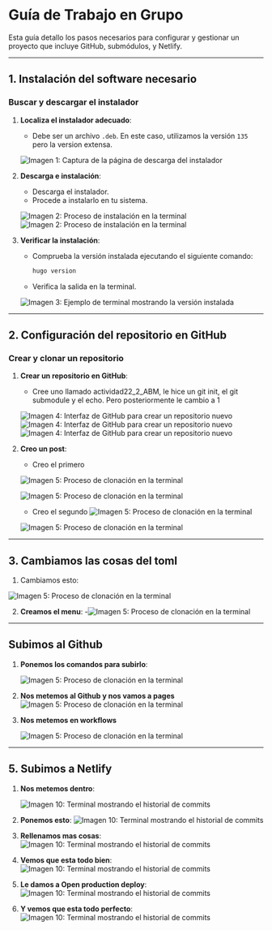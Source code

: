# Guía de Trabajo en Grupo

Esta guía detallo los pasos necesarios para configurar y gestionar un proyecto que incluye GitHub, submódulos, y Netlify.

---

## 1. Instalación del software necesario

### Buscar y descargar el instalador
1. **Localiza el instalador adecuado**:
   - Debe ser un archivo `.deb`. En este caso, utilizamos la versión `135` pero la version extensa.

   ![Imagen 1: Captura de la página de descarga del instalador](./Imagenes/1.png)

2. **Descarga e instalación**:
   - Descarga el instalador.
   - Procede a instalarlo en tu sistema.

   ![Imagen 2: Proceso de instalación en la terminal](./Imagenes/2.png)
   ![Imagen 2: Proceso de instalación en la terminal](./Imagenes/3.png)

3. **Verificar la instalación**:
   - Comprueba la versión instalada ejecutando el siguiente comando:
     ```bash
     hugo version
     ```
   - Verifica la salida en la terminal.

   ![Imagen 3: Ejemplo de terminal mostrando la versión instalada](./Imagenes/4.png)

---

## 2. Configuración del repositorio en GitHub

### Crear y clonar un repositorio
1. **Crear un repositorio en GitHub**:
   - Cree uno llamado actividad22_2_ABM, le hice un git init, el git submodule y el echo. Pero posteriormente le cambio a 1

   ![Imagen 4: Interfaz de GitHub para crear un repositorio nuevo](./Imagenes/10.png)
   ![Imagen 4: Interfaz de GitHub para crear un repositorio nuevo](./Imagenes/11.png)
   ![Imagen 4: Interfaz de GitHub para crear un repositorio nuevo](./Imagenes/12.png)



2. **Creo un post**:
   - Creo el primero

   ![Imagen 5: Proceso de clonación en la terminal](./Imagenes/13.png)

   ![Imagen 5: Proceso de clonación en la terminal](./Imagenes/14.png)

   - Creo el segundo
   ![Imagen 5: Proceso de clonación en la terminal](./Imagenes/15.png)

   ![Imagen 5: Proceso de clonación en la terminal](./Imagenes/16.png)




---

## 3. Cambiamos las cosas del toml

1. Cambiamos esto:
   

  ![Imagen 5: Proceso de clonación en la terminal](./Imagenes/17.png)


2. **Creamos el menu**:
   -![Imagen 5: Proceso de clonación en la terminal](./Imagenes/21.png)




---

## Subimos al Github


1. **Ponemos los comandos para subirlo**:
   
   ![Imagen 5: Proceso de clonación en la terminal](./Imagenes/18.png)


2. **Nos metemos al Github y nos vamos a pages** 
   ![Imagen 5: Proceso de clonación en la terminal](./Imagenes/19.png)

2. **Nos metemos en workflows** 
   
   ![Imagen 5: Proceso de clonación en la terminal](./Imagenes/20.png)

---

## 5. Subimos a Netlify

1. **Nos metemos dentro**:
   

   ![Imagen 10: Terminal mostrando el historial de commits](./Imagenes/22.png)
2. **Ponemos esto**:
   ![Imagen 10: Terminal mostrando el historial de commits](./Imagenes/23.png)
3. **Rellenamos mas cosas**:
   ![Imagen 10: Terminal mostrando el historial de commits](./Imagenes/24.png)
4. **Vemos que esta todo bien**:
   ![Imagen 10: Terminal mostrando el historial de commits](./Imagenes/25.png)
5. **Le damos a Open production deploy**:
   ![Imagen 10: Terminal mostrando el historial de commits](./Imagenes/26.png)
6. **Y vemos que esta todo perfecto**:
   ![Imagen 10: Terminal mostrando el historial de commits](./Imagenes/27.png)


